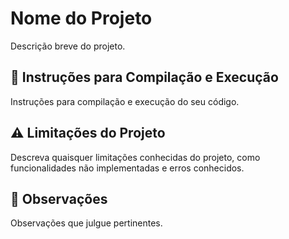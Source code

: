 # Nome do Projeto

Descrição breve do projeto.

## 🚀 Instruções para Compilação e Execução

Instruções para compilação e execução do  seu código.

## ⚠️ Limitações do Projeto

Descreva quaisquer limitações conhecidas do projeto, 
como funcionalidades não implementadas e erros conhecidos.

## 📄 Observações

Observações que julgue pertinentes.
